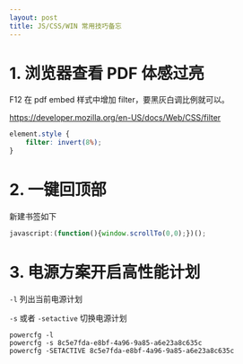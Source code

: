 ```yaml
---
layout: post
title: JS/CSS/WIN 常用技巧备忘
---
```


# 1. 浏览器查看 PDF 体感过亮

F12 在 pdf embed 样式中增加 filter，要黑灰白调比例就可以。

https://developer.mozilla.org/en-US/docs/Web/CSS/filter

```css
element.style {
	filter: invert(8%);
}
````

# 2. 一键回顶部

新建书签如下

```js
javascript:(function(){window.scrollTo(0,0);})();
```

# 3. 电源方案开启高性能计划

`-l` 列出当前电源计划

`-s` 或者 `-setactive` 切换电源计划

```shell
powercfg -l
powercfg -s 8c5e7fda-e8bf-4a96-9a85-a6e23a8c635c
powercfg -SETACTIVE 8c5e7fda-e8bf-4a96-9a85-a6e23a8c635c
```
